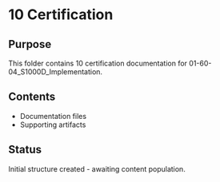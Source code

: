 # 10 Certification

## Purpose
This folder contains 10 certification documentation for 01-60-04_S1000D_Implementation.

## Contents
- Documentation files
- Supporting artifacts

## Status
Initial structure created - awaiting content population.
